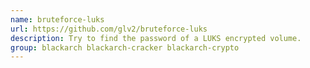 ```yaml
---
name: bruteforce-luks
url: https://github.com/glv2/bruteforce-luks
description: Try to find the password of a LUKS encrypted volume.
group: blackarch blackarch-cracker blackarch-crypto
---
```

